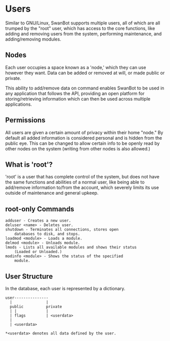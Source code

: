 Users
=====
Similar to GNU/Linux, SwanBot supports multiple users, all of
which are all trumped by the "root" user, which has access to
the core functions, like adding and removing users from the
system, performing maintenance, and adding/removing modules.

Nodes
-----
Each user occupies a space known as a 'node,' which they can
use however they want. Data can be added or removed at will,
or made public or private.

This ability to add/remove data on command enables SwanBot
to be used in any application that follows the API, providing
an open platform for storing/retrieving information which can
then be used across multiple applications.

Permissions
-----------
All users are given a certain amount of privacy within their
home "node." By default all added information is considered
personal and is hidden from the public eye. This can be
changed to allow certain info to be openly read by other nodes
on the system (writing from other nodes is also allowed.)

What is 'root'?
---------------
'root' is a user that has complete control of the system,
but does not have the same functions and abilities of a normal
user, like being able to add/remove information to/from the
account, which severely limits its use outside of maintenance
and general upkeep.

root-only Commands
------------------

    adduser - Creates a new user.
	deluser <name> - Deletes user.
	shutdown - Terminates all connections, stores open
		databases to disk, and stops.
	loadmod <module> - Loads a module.
	delmod <module> - Unloads module.
	lmods - Lists all available modules and shows their status
		(Loaded or Unloaded.)
	modinfo <module> - Shows the status of the specified
		module.

User Structure
--------------
In the database, each user is represented by a dictionary.

    user---------------
	  |               |
	  public          private
	  | |             |
	  | flags         | <userdata>
	  |
	  | <userdata> 

    *<userdata> denotes all data defined by the user.
